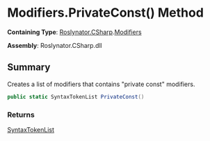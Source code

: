 # Modifiers\.PrivateConst\(\) Method

**Containing Type**: [Roslynator.CSharp](../../README.md)\.[Modifiers](../README.md)

**Assembly**: Roslynator\.CSharp\.dll

## Summary

Creates a list of modifiers that contains "private const" modifiers\.

```csharp
public static SyntaxTokenList PrivateConst()
```

### Returns

[SyntaxTokenList](https://docs.microsoft.com/en-us/dotnet/api/microsoft.codeanalysis.syntaxtokenlist)

